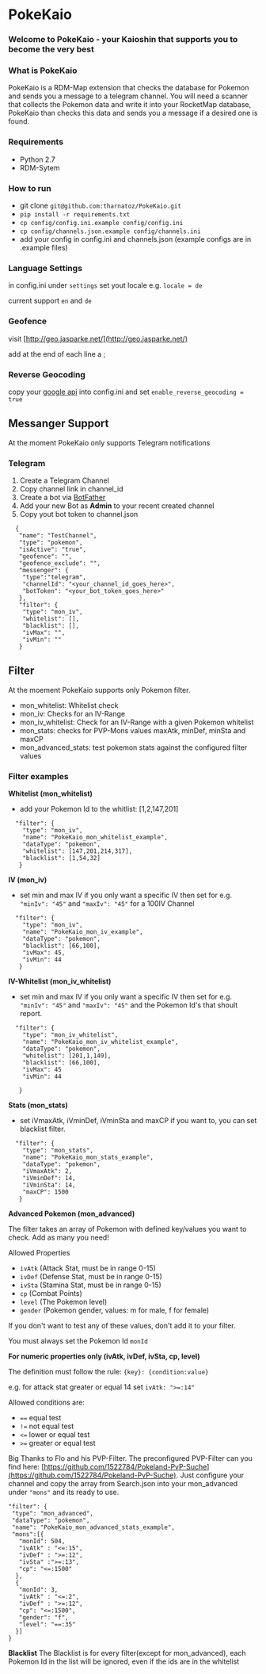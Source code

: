 # PokeKaio
### Welcome to PokeKaio - your Kaioshin that supports you to become the very best

### What is PokeKaio
PokeKaio is a RDM-Map extension that checks the database for Pokemon and sends you a message to a telegram channel.
You will need a scanner that collects the Pokemon data and write it into your RocketMap database, PokeKaio than checks this data and sends you a message if a desired one is found.


### Requirements
* Python 2.7
* RDM-Sytem


### How to run

- git clone ```git@github.com:tharnatoz/PokeKaio.git```
- ```pip install -r requirements.txt ```
- ```cp config/config.ini.example config/config.ini```
- ```cp config/channels.json.example config/channels.ini```
- add your config in config.ini and channels.json (example configs are in .example files)

### Language Settings

in config.ini under ```settings``` set yout locale e.g. ```locale = de```

current support ```en``` and ```de```

### Geofence
visit [http://geo.jasparke.net/](http://geo.jasparke.net/)

add at the end of each line a  ; 

### Reverse Geocoding

copy your [google api](https://developers.google.com/maps/documentation/geocoding/get-api-key) into config.ini
and set ```enable_reverse_geocoding = true```


## Messanger Support

At the moment PokeKaio only supports Telegram notifications

### Telegram

1. Create a Telegram Channel
2. Copy channel link in channel_id
3. Create a bot via [BotFather](https://core.telegram.org/bots#6-botfather)
4. Add your new Bot as **Admin** to your recent created channel
5. Copy yout bot token to channel.json 
 
```
  {
   "name": "TestChannel",
   "type": "pokemon",
   "isActive": "true",
   "geofence": "",
   "geofence_exclude": "",
   "messenger": {
    "type":"telegram",
    "channelId": "<your_channel_id_goes_here>",
    "botToken": "<your_bot_token_goes_here>"
   },
   "filter": {
    "type": "mon_iv",
    "whitelist": [],
    "blacklist": [],
    "ivMax": "",
    "ivMin": ""
   }
```
## Filter

At the moement PokeKaio supports only Pokemon filter.

* mon_whitelist: Whitelist check
* mon_iv: Checks for an IV-Range
* mon_iv_whitelist: Check for an IV-Range with a given Pokemon whitelist
* mon_stats: checks for PVP-Mons values maxAtk, minDef, minSta and maxCP
* mon_advanced_stats: test pokemon stats against the configured filter values


### Filter examples

**Whitelist (mon_whitelist)**

* add your Pokemon Id to the whitlist: [1,2,147,201]

``` 
  "filter": {
    "type": "mon_iv",
    "name": "PokeKaio_mon_whitelist_example",
    "dataType": "pokemon",
    "whitelist": [147,201,214,317],
    "blacklist": [1,54,32]
   }
```   
  

**IV (mon_iv)** 
* set min and max IV if you only want a specific IV then set for e.g. ```"minIv": "45"``` and ```"maxIv": "45"``` for a 100IV Channel
```  
  "filter": {
    "type": "mon_iv",
    "name": "PokeKaio_mon_iv_example",
    "dataType": "pokemon",
    "blacklist": [66,100],
    "ivMax": 45,
    "ivMin": 44
   }
```

**IV-Whitelist (mon_iv_whitelist)** 
* set min and max IV if you only want a specific IV then set for e.g. ```"minIv": "45"``` and ```"maxIv": "45"``` and the Pokemon Id's that shoult report.
```  
  "filter": {
    "type": "mon_iv_whitelist",
    "name": "PokeKaio_mon_iv_whitelist_example",
    "dataType": "pokemon",
    "whitelist": [201,1,149],
    "blacklist": [66,100],
    "ivMax": 45
    "ivMin": 44

   }
```

**Stats (mon_stats)** 
* set  iVmaxAtk, iVminDef, iVminSta and maxCP if you want to, you can set blacklist filter.
```  
  "filter": {
    "type": "mon_stats",
    "name": "PokeKaio_mon_stats_example",
    "dataType": "pokemon",
    "iVmaxAtk": 2,
    "iVminDef": 14,
    "iVminSta": 14,
    "maxCP": 1500
   }
```

**Advanced Pokemon (mon_advanced)**

The filter takes an array of Pokemon with defined key/values you want to check. Add as many you need!


Allowed Properties

* ```ivAtk``` (Attack Stat, must be in range 0-15)
* ```ivDef``` (Defense Stat, must be in range 0-15)
* ```ivSta``` (Stamina Stat, must be in range 0-15)
* ```cp``` (Combat Points)
* ```level``` (The Pokemon level)
* ```gender``` (Pokemon gender, values: m for male, f for female)

If you don't want to test any of these values, don't add it to your filter.

You must always set the Pokemon Id ```monId```


**For numeric properties only (ivAtk, ivDef, ivSta, cp, level)**

The definition must follow the rule: ```{key}: {condition:value} ``` 

e.g. for attack stat greater or equal 14 set ```ivAtk: ">=:14" ```

Allowed conditions are:

* ```==``` equal test
* ```!=``` not equal test
* ```<=``` lower or equal test
* ```>=``` greater or equal test

Big Thanks to Flo and his PVP-Filter.
The preconfigured PVP-Filter can you find here: [https://github.com/1522784/Pokeland-PvP-Suche](https://github.com/1522784/Pokeland-PvP-Suche). 
Just configure your channel and copy the array from Search.json into your mon_advanced under ```"mons"```
and its ready to use.

```
"filter": {
 "type": "mon_advanced",
 "dataType": "pokemon",
 "name": "PokeKaio_mon_advanced_stats_example",
 "mons":[{
   "monId": 504,
   "ivAtk" : "<=:15",
   "ivDef" : ">=:12",
   "ivSta" :">=:13",
   "cp": "<=:1500"
  },
  {
   "monId": 3,
   "ivAtk" : "<=:2",
   "ivDef" : ">=:12",
   "cp": "<=:1500",
   "gender": "f",
   "level": "==:35"
  }]
}
```


**Blacklist** The Blacklist is for every filter(except for mon_advanced), each Pokemon Id in the list will be ignored, even if the ids are in the whitelist
